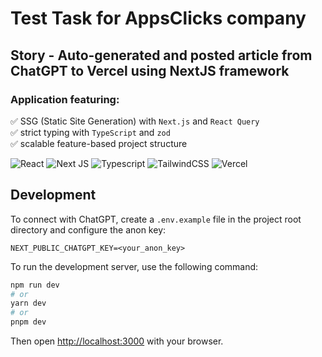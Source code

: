 # Test Task for AppsClicks company

## Story - Auto-generated and posted article from ChatGPT to Vercel using NextJS framework

### Application featuring:

✅ SSG (Static Site Generation) with `Next.js` and `React Query`  
✅ strict typing with `TypeScript` and `zod`  
✅ scalable feature-based project structure

![React](https://img.shields.io/badge/react-%2320232a.svg?style=for-the-badge&logo=react&logoColor=%2361DAFB)
![Next JS](https://img.shields.io/badge/Next-black?style=for-the-badge&logo=next.js&logoColor=white)
![Typescript](https://img.shields.io/badge/typescript-%23007ACC.svg?style=for-the-badge&logo=typescript&logoColor=white)
![TailwindCSS](https://img.shields.io/badge/tailwindcss-%2338B2AC.svg?style=for-the-badge&logo=tailwind-css&logoColor=white)
![Vercel](https://img.shields.io/badge/vercel-%23000000.svg?style=for-the-badge&logo=vercel&logoColor=white)

[//]: # (## Status)

[//]: # ()
[//]: # (![Status]&#40;https://img.shields.io/github/deployments/kfirfitousi/pasta-quiz/production?label=vercel&logo=vercel&style=for-the-badge&#41;)

[//]: # (![Website]&#40;https://img.shields.io/website?down_color=lightgrey&down_message=down&style=for-the-badge&up_color=limegreen&up_message=online&url=https%3A%2F%2Fpasta.kfirfitousi.com&#41;)

## Development

To connect with ChatGPT, create a `.env.example` file in the project root directory and configure the anon key:

```
NEXT_PUBLIC_CHATGPT_KEY=<your_anon_key>
```

To run the development server, use the following command:

```bash
npm run dev
# or
yarn dev
# or
pnpm dev
```

Then open [http://localhost:3000](http://localhost:3000) with your browser.
